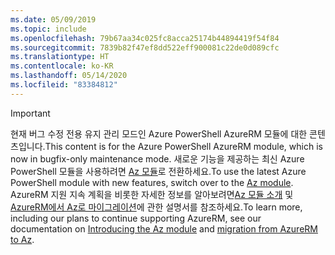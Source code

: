 ```yaml
---
ms.date: 05/09/2019
ms.topic: include
ms.openlocfilehash: 79b67aa34c025fc8acca25174b44894419f54f84
ms.sourcegitcommit: 7839b82f47ef8dd522eff900081c22de0d089cfc
ms.translationtype: HT
ms.contentlocale: ko-KR
ms.lasthandoff: 05/14/2020
ms.locfileid: "83384812"
---
```

> [!IMPORTANT]
>
> <span data-ttu-id="8782f-101">현재 버그 수정 전용 유지 관리 모드인 Azure PowerShell AzureRM 모듈에 대한 콘텐츠입니다.</span><span class="sxs-lookup"><span data-stu-id="8782f-101">This content is for the Azure PowerShell AzureRM module, which is now in bugfix-only maintenance mode.</span></span>
> <span data-ttu-id="8782f-102">새로운 기능을 제공하는 최신 Azure PowerShell 모듈을 사용하려면 [Az 모듈](/powershell/azure)로 전환하세요.</span><span class="sxs-lookup"><span data-stu-id="8782f-102">To use the latest Azure PowerShell module with new features, switch over to the [Az module](/powershell/azure).</span></span> <span data-ttu-id="8782f-103">AzureRM 지원 지속 계획을 비롯한 자세한 정보를 알아보려면[Az 모듈 소개](/powershell/azure/new-azureps-module-az) 및 [AzureRM에서 Az로 마이그레이션](/powershell/azure/migrate-from-azurerm-to-az)에 관한 설명서를 참조하세요.</span><span class="sxs-lookup"><span data-stu-id="8782f-103">To learn more, including our plans to continue supporting AzureRM, see our documentation on [Introducing the Az module](/powershell/azure/new-azureps-module-az) and [migration from AzureRM to Az](/powershell/azure/migrate-from-azurerm-to-az).</span></span>
